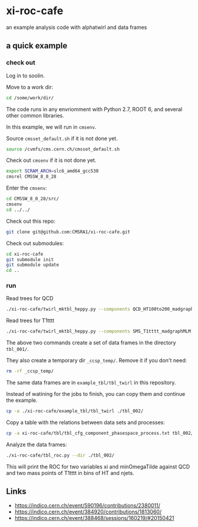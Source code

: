 # xi-roc-cafe
an example analysis code with alphatwirl and data frames

## a quick example

### check out

Log in to soolin.

Move to a work dir:
```bash
cd /some/work/dir/
```

The code runs in any envriomment with Python 2.7, ROOT 6, and several other common libraries.

In this example, we will run in `cmsenv`. 

Source `cmsset_default.sh` if it is not done yet.
```bash
source /cvmfs/cms.cern.ch/cmsset_default.sh
```

Check out `cmsenv` if it is not done yet.
```bash
export SCRAM_ARCH=slc6_amd64_gcc530
cmsrel CMSSW_8_0_28
```

Enter the `cmsenv`:
```bash
cd CMSSW_8_0_28/src/
cmsenv
cd ../../
```

Check out this repo:
```bash
git clone git@github.com:CMSRA1/xi-roc-cafe.git
```

Check out submodules:
```bash
cd xi-roc-cafe
git submodule init
git submodule update
cd ..
```

### run

Read trees for QCD
```bash
./xi-roc-cafe/twirl_mktbl_heppy.py --components QCD_HT100to200_madgraphMLM QCD_HT200to300_madgraphMLM QCD_HT300to500_madgraphMLM QCD_HT500to700_madgraphMLM QCD_HT700to1000_madgraphMLM QCD_HT1000to1500_madgraphMLM QCD_HT1500to2000_madgraphMLM QCD_HT2000toInf_madgraphMLM -i /hdfs/SUSY/RA1/80X/MC/20161021_B03/ROC_MC_SM -o ./tbl_001/QCD --parallel-mode htcondor --max-events-per-process 500000 --logging-level INFO
```

Read trees for T1tttt
```bash
./xi-roc-cafe/twirl_mktbl_heppy.py --components SMS_T1tttt_madgraphMLM -i /hdfs/SUSY/RA1/80X/MC/20161021_B04/ROC_MC_SMS -o ./tbl_001/T1tttt --parallel-mode htcondor --max-events-per-process 500000 --logging-level INFO --susy-sms
```

The above two commands create a set of data frames in the directory `tbl_001/`.

They also create a temporary dir `_ccsp_temp/`. Remove it if you don't need:
```bash
rm -rf _ccsp_temp/
```

The same data frames are in `example_tbl/tbl_twirl` in this repository.

Instead of watining for the jobs to finish, you can copy them and continue the example.
```bash
cp -a ./xi-roc-cafe/example_tbl/tbl_twirl ./tbl_002/
```

Copy a table with the relations between data sets and processes:
```bash
cp -a xi-roc-cafe/tbl/tbl_cfg_component_phasespace_process.txt tbl_002/QCD/
```

Analyze the data frames:
```bash
./xi-roc-cafe/tbl_roc.py --dir ./tbl_002/
```

This will print the ROC for two variables xi and minOmegaTilde against QCD and two mass points of T1tttt in bins of HT and njets.

## Links

* https://indico.cern.ch/event/590196/contributions/2380011/
* https://indico.cern.ch/event/384920/contributions/1813060/
* https://indico.cern.ch/event/388468/sessions/160219/#20150421
